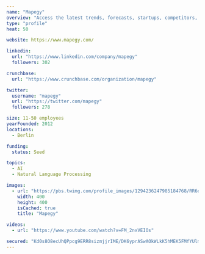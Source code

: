 ```yaml
---
name: "Mapegy"
overview: "Access the latest trends, forecasts, startups, competitors, partners, technologies,"
type: "profile"
heat: 50

website: https://www.mapegy.com/

linkedin:
  url: "https://www.linkedin.com/company/mapegy"
  followers: 302

crunchbase:
  url: "https://www.crunchbase.com/organization/mapegy"

twitter:
  username: "mapegy"
  url: "https://twitter.com/mapegy"
  followers: 278

size: 11-50 employees
yearFounded: 2012
locations:
  - Berlin

funding:
  status: Seed

topics:
  - AI
  - Natural Language Processing

images:
  - url: "https://pbs.twimg.com/profile_images/1294236247985184768/RR6qxQRZ_400x400.jpg"
    width: 400
    height: 400
    isCached: true
    title: "Mapegy"

videos:
  - url: "https://www.youtube.com/watch?v=FM_2nxVEIOs"

secured: "Kd0s8O8ecUhQPpcg9ERR8sizmjjrIME/DK6yprASwAOkWLkK5hMEK5FMfYUlmYgE0G8QBd4LW/84dXshBkXv4s+ktCCjRLV+gdYAs6Qf503v5XVwKsaWJdFmzgqZ3E0qkENeu5uR46EzdCgtCgmZQmvK6sxLWkXqdMghaf7O3+IDFEmLoAQ1D/KxQGIJqg/mgU67iIQHFUytLAjrlnGE3x+TZD3XFrdReUw4+ABg5WEUC8a55H1h73m+EOdBs62DvKAa5wNHvZZ2BToBeFetYqm5XFEtZ9AiKnPVFUKjbI7vh1Vp48/THlS+h4LHEdxO0osnBEalE9IMDLtfUMfIMSZP49Tmf/Y8Ivpoj+O2jVzQoV18LkBVcOEcfCFAvPTMypQ/Prx5SGZIw0dunc82Nw==;LAToKoANM4mlNjF1xUz/pA=="
---
```


